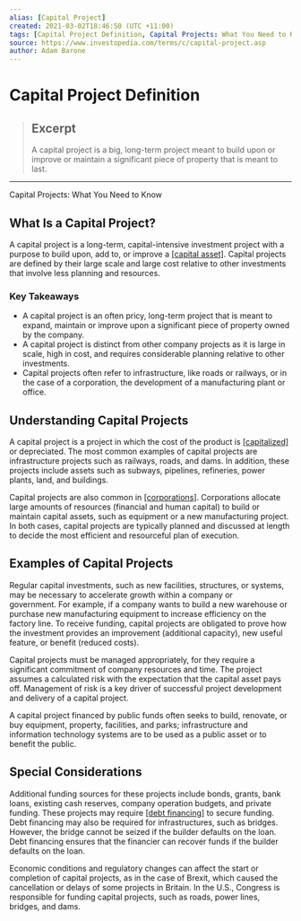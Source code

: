 ```yaml
---
alias: [Capital Project]
created: 2021-03-02T18:46:50 (UTC +11:00)
tags: [Capital Project Definition, Capital Projects: What You Need to Know]
source: https://www.investopedia.com/terms/c/capital-project.asp
author: Adam Barone
---
```


# Capital Project Definition

> ## Excerpt
> A capital project is a big, long-term project meant to build upon or improve or maintain a significant piece of property that is meant to last.

---

Capital Projects: What You Need to Know
## What Is a Capital Project?

A capital project is a long-term, capital-intensive investment project with a purpose to build upon, add to, or improve a [[capital asset]](https://www.investopedia.com/terms/c/capitalasset.asp). Capital projects are defined by their large scale and large cost relative to other investments that involve less planning and resources.

### Key Takeaways

-   A capital project is an often pricy, long-term project that is meant to expand, maintain or improve upon a significant piece of property owned by the company.
-   A capital project is distinct from other company projects as it is large in scale, high in cost, and requires considerable planning relative to other investments.
-   Capital projects often refer to infrastructure, like roads or railways, or in the case of a corporation, the development of a manufacturing plant or office.

## Understanding Capital Projects

A capital project is a project in which the cost of the product is [[capitalized]](https://www.investopedia.com/terms/c/capitalize.asp) or depreciated. The most common examples of capital projects are infrastructure projects such as railways, roads, and dams. In addition, these projects include assets such as subways, pipelines, refineries, power plants, land, and buildings.

Capital projects are also common in [[corporations]](https://www.investopedia.com/terms/c/corporation.asp). Corporations allocate large amounts of resources (financial and human capital) to build or maintain capital assets, such as equipment or a new manufacturing project. In both cases, capital projects are typically planned and discussed at length to decide the most efficient and resourceful plan of execution.

## Examples of Capital Projects

Regular capital investments, such as new facilities, structures, or systems, may be necessary to accelerate growth within a company or government. For example, if a company wants to build a new warehouse or purchase new manufacturing equipment to increase efficiency on the factory line. To receive funding, capital projects are obligated to prove how the investment provides an improvement (additional capacity), new useful feature, or benefit (reduced costs).

Capital projects must be managed appropriately, for they require a significant commitment of company resources and time. The project assumes a calculated risk with the expectation that the capital asset pays off. Management of risk is a key driver of successful project development and delivery of a capital project.

A capital project financed by public funds often seeks to build, renovate, or buy equipment, property, facilities, and parks; infrastructure and information technology systems are to be used as a public asset or to benefit the public.

## Special Considerations

Additional funding sources for these projects include bonds, grants, bank loans, existing cash reserves, company operation budgets, and private funding. These projects may require [[debt financing]](https://www.investopedia.com/terms/d/debtfinancing.asp) to secure funding. Debt financing may also be required for infrastructures, such as bridges. However, the bridge cannot be seized if the builder defaults on the loan. Debt financing ensures that the financier can recover funds if the builder defaults on the loan.

Economic conditions and regulatory changes can affect the start or completion of capital projects, as in the case of Brexit, which caused the cancellation or delays of some projects in Britain. In the U.S., Congress is responsible for funding capital projects, such as roads, power lines, bridges, and dams.
